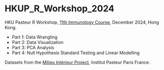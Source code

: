 # HKUP_R_Workshop_2024

HKU Pasteur R Workshop, [11th Immunology Course](https://www.hkupasteur.hku.hk/post/call-for-application-11th-immunology-course), December 2024, Hong Kong.

-   Part 1: Data Wrangling
-   Part 2: Data Visualization
-   Part 3: PCA Analysis
-   Part 4: Null Hypothesis Standard Testing and Linear Modelling

Datasets from the [Milieu Intérieur Project](https://www.milieuinterieur.fr/en/), Institut Pasteur Paris France.
